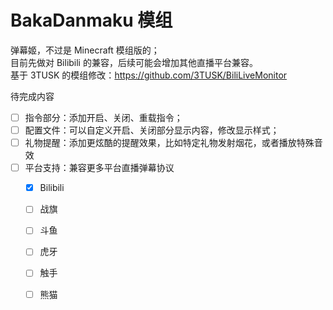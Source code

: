 # BakaDanmaku 模组
弹幕姬，不过是 Minecraft 模组版的；   
目前先做对 Bilibili 的兼容，后续可能会增加其他直播平台兼容。  
基于 3TUSK 的模组修改：<https://github.com/3TUSK/BiliLiveMonitor> 

待完成内容
 - [ ] 指令部分：添加开启、关闭、重载指令；
 - [ ] 配置文件：可以自定义开启、关闭部分显示内容，修改显示样式；
 - [ ] 礼物提醒：添加更炫酷的提醒效果，比如特定礼物发射烟花，或者播放特殊音效
 - [ ] 平台支持：兼容更多平台直播弹幕协议
    - [x] Bilibili
    - [ ] 战旗
    - [ ] 斗鱼
    - [ ] 虎牙
    - [ ] 触手
    - [ ] 熊猫

